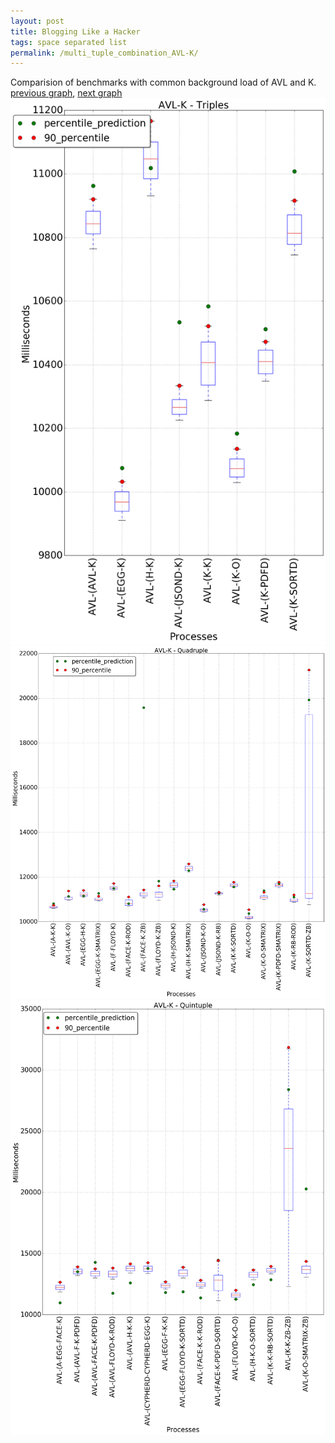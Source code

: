 ```yaml
---
layout: post
title: Blogging Like a Hacker
tags: space separated list
permalink: /multi_tuple_combination_AVL-K/
---
```


Comparision of benchmarks with common background load of AVL and K.
[previous graph](./multi_tuple_combination_AVL-JSOND/), [next graph](./multi_tuple_combination_AVL-O/)
<img src="./images/triple/AVL/AVL-K_box.png" alt="graph figure"><img src="./images/quadruple/AVL/AVL-K_box.png" alt="graph figure"><img src="./images/quintuple/AVL/AVL-K_box.png" alt="graph figure">
